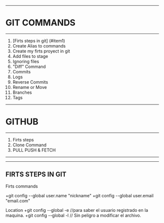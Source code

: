 ***
# GIT COMMANDS
***

1. [Firts steps in git] (#item1) 
2. Create Alias to commands
3. Create my firts proyect in git
4. Add files to stage
5. Ignoring files
6. "Diff" Command
7. Commits
8. Logs
9. Reverse Commits
10. Rename or Move
11. Branches
12. Tags

***
# GITHUB
***

1. Firts steps
2. Clone Command
3. PULL PUSH & FETCH

***
***
<a name="item1"></a>
## FIRTS STEPS IN GIT

Firts commands 

+git config --global user.name "nickname"
+git config --global user.email "email.com"

Location
+git config --global -e	//para saber el usuario registrado en la maquina.
+git config --global -l // Sin peligro a modificar el archivo.

##

